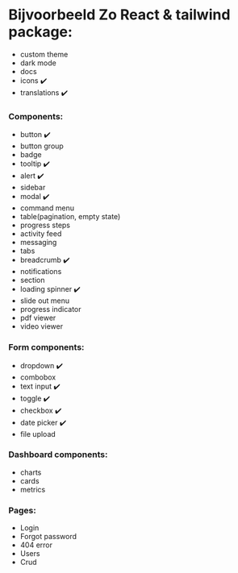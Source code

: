 # Bijvoorbeeld Zo React & tailwind package:

-   custom theme
-   dark mode
-   docs
-   icons ✔️
-   translations ✔️

### Components:

-   button ✔️
-   button group
-   badge
-   tooltip ✔️
-   alert ✔️
-   sidebar
-   modal ✔️
-   command menu
-   table(pagination, empty state)
-   progress steps
-   activity feed
-   messaging
-   tabs
-   breadcrumb ✔️
-   notifications
-   section
-   loading spinner ✔️
-   slide out menu
-   progress indicator
-   pdf viewer
-   video viewer

### Form components:

-   dropdown ✔️
-   combobox
-   text input ✔️
-   toggle ✔️
-   checkbox ✔️
-   date picker ✔️
-   file upload

### Dashboard components:

-   charts
-   cards
-   metrics

### Pages:

-   Login
-   Forgot password
-   404 error
-   Users
-   Crud
